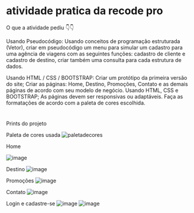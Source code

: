 # atividade pratica da recode pro

O que a atividade pediu 👇👇

Usando Pseudocódigo:
Usando conceitos de programação estruturada (Vetor), criar em pseudocódigo um menu para simular um cadastro para uma agência de viagens com as seguintes funções: cadastro de cliente e cadastro de destino, criar também uma consulta para cada estrutura de dados. 

Usando HTML / CSS / BOOTSTRAP:
Criar um protótipo da primeira versão do site; 
Criar as páginas: Home, Destino, Promoções, Contato e as demais páginas de acordo com seu modelo de negócio. Usando HTML, CSS e BOOTSTRAP; 
As páginas devem ser responsivas ou adaptáveis. 
Faça as formatações de acordo com a paleta de cores escolhida. 

#

Prints do projeto

Paleta de cores usada
![paletadecores](https://user-images.githubusercontent.com/50535257/178380262-a79ceb86-d7aa-48dd-a421-9e4706e6ee5b.png)

Home

![image](https://user-images.githubusercontent.com/50535257/178379208-c723d42f-f66c-4017-a8a3-a2425f3c15af.png)

Destino
![image](https://user-images.githubusercontent.com/50535257/178379274-9577e81e-9835-4b38-8edc-a5527907ef9b.png)

Promoções
![image](https://user-images.githubusercontent.com/50535257/178379311-e57f421e-6ec9-4708-9567-3b4ed90ccc86.png)

Contato
![image](https://user-images.githubusercontent.com/50535257/178379342-71df3890-9edb-424b-bfac-0fe8a113c0cc.png)

Login e cadastre-se
![image](https://user-images.githubusercontent.com/50535257/178379385-68b80fa2-6be6-46f5-be28-2e56d536a83d.png)
![image](https://user-images.githubusercontent.com/50535257/178379409-c67b05c5-08b0-4128-a948-41260a2c372d.png)
